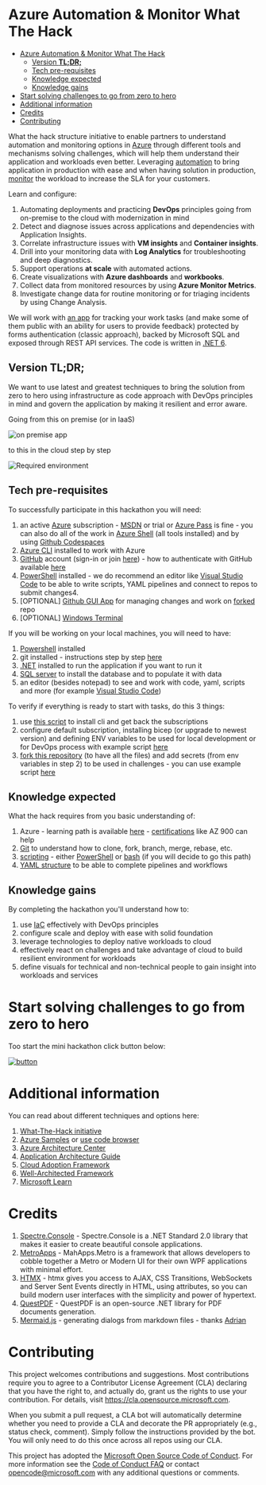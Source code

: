 # Azure Automation & Monitor What The Hack

<!-- TOC -->
* [Azure Automation & Monitor What The Hack](#azure-automation--monitor-what-the-hack)
  * [Version **TL;DR;**](#version-tldr)
  * [Tech pre-requisites](#tech-pre-requisites)
  * [Knowledge expected](#knowledge-expected)
  * [Knowledge gains](#knowledge-gains)
* [Start solving challenges to go from zero to hero](#start-solving-challenges-to-go-from-zero-to-hero)
* [Additional information](#additional-information)
* [Credits](#credits)
* [Contributing](#contributing)
<!-- TOC -->

What the hack structure initiative to enable partners to understand automation and monitoring options
in [Azure](https://portal.azure.com) through
different tools and mechanisms solving challenges, which will help them understand their application and workloads even
better. Leveraging [automation](https://docs.microsoft.com/en-us/azure/automation/) to bring application in production
with ease and when having solution in production,
[monitor](https://docs.microsoft.com/en-us/azure/azure-monitor/overview) the workload to increase the SLA for your
customers.

Learn and configure:

1. Automating deployments and practicing **DevOps** principles going from on-premise to the cloud with modernization in
   mind
2. Detect and diagnose issues across applications and dependencies with Application Insights.
3. Correlate infrastructure issues with **VM insights** and **Container insights**.
4. Drill into your monitoring data with **Log Analytics** for troubleshooting and deep diagnostics.
5. Support operations **at scale** with automated actions.
6. Create visualizations with **Azure dashboards** and **workbooks**.
7. Collect data from monitored resources by using **Azure Monitor Metrics**.
8. Investigate change data for routine monitoring or for triaging incidents by using Change Analysis.

We will work with [an app](src) for tracking your work tasks (and make some of them public with an ability for users to
provide
feedback) protected by forms authentication (classic approach), backed by Microsoft SQL and exposed through REST API
services. The code is written in [.NET 6](https://dot.net).

## Version **TL;DR;**

We want to use latest and greatest techniques to bring the solution from zero to hero using infrastructure as code
approach with DevOps principles in mind and govern the application by making it resilient and error aware.

Going from this on premise (or in IaaS)

![on premise app](https://webeudatastorage.blob.core.windows.net/web/OnPremArchitecture.png)

to this in the cloud step by step

![Required environment](https://webeudatastorage.blob.core.windows.net/web/ama-container-app-basic-info.png)

## Tech pre-requisites

To successfully participate in this hackathon you will need:

1. an active [Azure](https://www.azure.com) subscription - [MSDN](https://my.visualstudio.com) or trial
   or [Azure Pass](https://microsoftazurepass.com) is fine - you can also do all of the work
   in [Azure Shell](https://shell.azure.com) (all tools installed) and by
   using [Github Codespaces](https://docs.github.com/en/codespaces/developing-in-codespaces/creating-a-codespace)
2. [Azure CLI](https://learn.microsoft.com/en-us/cli/azure/) installed to work with Azure
3. [GitHub](https://github.com/) account (sign-in or join [here](https://github.com/join)) - how to authenticate with
   GitHub
   available [here](https://docs.github.com/en/get-started/quickstart/set-up-git#authenticating-with-github-from-git)
4. [PowerShell](https://learn.microsoft.com/en-us/powershell/scripting/install/installing-powershell-on-windows?view=powershell-7.2)
   installed - we do recommend an editor like [Visual Studio Code](https://code.visualstudio.com) to be able to write
   scripts, YAML pipelines and connect to repos to submit changes4.
5. [OPTIONAL] [Github GUI App](https://desktop.github.com/) for managing changes and work
   on [forked](https://docs.github.com/en/get-started/quickstart/fork-a-repo) repo
6. [OPTIONAL] [Windows Terminal](https://learn.microsoft.com/en-us/windows/terminal/install)

If you will be working on your local machines, you will need to have:

1. [Powershell](https://learn.microsoft.com/en-us/powershell/scripting/install/installing-powershell-on-windows?view=powershell-7.2)
installed
2. git installed - instructions step by step [here](https://docs.github.com/en/get-started/quickstart/set-up-git)
3. [.NET](https://dot.net) installed to run the application if you want to run it
4. [SQL server](https://www.microsoft.com/en-us/sql-server/sql-server-downloads) to install the database and to populate
   it with data
5. an editor (besides notepad) to see and work with code, yaml, scripts and
   more (for example [Visual Studio Code](https://code.visualstudio.com))

To verify if everything is ready to start with tasks, do this 3 things:
1. use [this script](scripts/PWSH/PreReqs/00-install.ps1) to install cli and get back the subscriptions
2. configure default subscription, installing bicep (or upgrade to newest version) and defining ENV variables to be used for local development or for DevOps process with example script [here](scripts/PWSH/PreReqs/01-az-and-bicep-configuration.ps1)
3. [fork this repository](https://docs.github.com/en/get-started/quickstart/fork-a-repo) (to have all the files) and add secrets (from env variables in step 2) to be used in challenges - you can use example script [here](scripts/PWSH/PreReqs/02-set-gh-secrets.ps1)

## Knowledge expected

What the hack requires from you basic understanding of:

1. Azure - learning path is available [here](https://learn.microsoft.com/en-us/training/azure/) - [certifications](https://learn.microsoft.com/en-us/certifications/browse/?resource_type=certification&products=azure%2Csql-server%2Cwindows-server&type=fundamentals%2Crole-based%2Cspecialty&expanded=azure%2Cwindows)
      like AZ 900 can help
2. [Git](https://git-scm.com/book/en/v2) to understand how to clone, fork, branch, merge, rebase, etc.
3. [scripting](https://en.wikipedia.org/wiki/Scripting_language#Examples) -
   either [PowerShell](https://en.wikipedia.org/wiki/PowerShell)
   or [bash](https://en.wikipedia.org/wiki/Bash_(Unix_shell)) (if you will decide to go this path)
4. [YAML structure](https://en.wikipedia.org/wiki/YAML) to be able to complete pipelines and workflows

## Knowledge gains

By completing the hackathon you'll understand how to:

1. use [IaC](https://learn.microsoft.com/en-us/devops/deliver/what-is-infrastructure-as-code) effectively with DevOps principles
2. configure scale and deploy with ease with solid foundation
3. leverage technologies to deploy native workloads to cloud
4. effectively react on challenges and take advantage of cloud to build resilient environment for workloads
5. define visuals for technical and non-technical people to gain insight into workloads and services

# Start solving challenges to go from zero to hero

Too start the mini hackathon click button below:

[![button](https://webeudatastorage.blob.core.windows.net/files/start-challenges.jpg)](./docs/00-init.md)

# Additional information

You can read about different techniques and options here:

1. [What-The-Hack initiative](https://aka.ms/wth)
2. [Azure Samples](https://github.com/Azure-Samples)
   or [use code browser](https://docs.microsoft.com/en-us/samples/browse/?products=azure)
3. [Azure Architecture Center](https://docs.microsoft.com/en-us/azure/architecture/)
4. [Application Architecture Guide](https://docs.microsoft.com/en-us/azure/architecture/guide/)
5. [Cloud Adoption Framework](https://docs.microsoft.com/en-us/azure/cloud-adoption-framework/)
6. [Well-Architected Framework](https://docs.microsoft.com/en-us/azure/architecture/framework/)
7. [Microsoft Learn](https://docs.microsoft.com/en-us/learn/roles/solutions-architect)

# Credits

1. [Spectre.Console](https://spectreconsole.net/) - Spectre.Console is a .NET Standard 2.0 library that makes it easier
   to create beautiful console applications.
2. [MetroApps](https://mahapps.com/) - MahApps.Metro is a framework that allows developers to cobble together a Metro or
   Modern UI for their own WPF applications with minimal effort.
3. [HTMX](https://htmx.org) - htmx gives you access to AJAX, CSS Transitions, WebSockets and Server Sent Events directly
   in HTML, using attributes, so you can build modern user interfaces with the simplicity and power of hypertext.
4. [QuestPDF](https://github.com/QuestPDF/QuestPDF) - QuestPDF is an open-source .NET library for PDF documents
   generation.
5. [Mermaid.js](https://github.com/mermaid-js/mermaid) - generating dialogs from markdown files -
   thanks [Adrian](https://github.com/snobu)

# Contributing

This project welcomes contributions and suggestions. Most contributions require you to agree to a
Contributor License Agreement (CLA) declaring that you have the right to, and actually do, grant us
the rights to use your contribution. For details, visit https://cla.opensource.microsoft.com.

When you submit a pull request, a CLA bot will automatically determine whether you need to provide
a CLA and decorate the PR appropriately (e.g., status check, comment). Simply follow the instructions
provided by the bot. You will only need to do this once across all repos using our CLA.

This project has adopted the [Microsoft Open Source Code of Conduct](https://opensource.microsoft.com/codeofconduct/).
For more information see the [Code of Conduct FAQ](https://opensource.microsoft.com/codeofconduct/faq/) or
contact [opencode@microsoft.com](mailto:opencode@microsoft.com) with any additional questions or comments.
